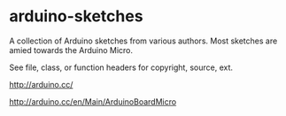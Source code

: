 arduino-sketches
================

A collection of Arduino sketches from various authors. Most sketches are amied towards the Arduino Micro.

See file, class, or function headers for copyright, source, ext.

http://arduino.cc/

http://arduino.cc/en/Main/ArduinoBoardMicro